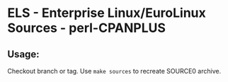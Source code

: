 # ELS - Enterprise Linux/EuroLinux Sources - perl-CPANPLUS
 
## Usage:
  Checkout branch or tag. Use `make sources` to recreate  SOURCE0 archive.
